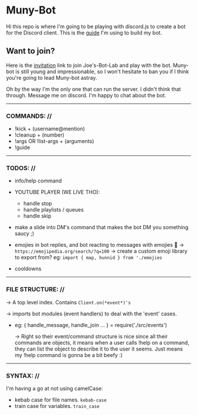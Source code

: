 # Muny-Bot


Hi this repo is where I'm going to be playing with discord.js to create a bot for the Discord client. This is the [guide](https://discordjs.guide/#/) I'm using to build my bot.

## Want to join?

Here is the [invitation](https://discord.gg/QBbjjF) link to join Joe's-Bot-Lab and play with the bot. Muny-bot is still young and impressionable, so I won't hesitate to ban you if I think you're going to lead Muny-bot astray.

Oh by the way I'm the only one that can run the server. I didn't think that through. Message me on discord. I'm happy to chat about the bot.

---

### COMMANDS: //

  - !kick + (username@mention)
  - !cleanup + (number)
  - !args OR !list-args + (arguments)
  - !guide

---

### TODOS: //

* info/help command

* YOUTUBE PLAYER (WE LIVE THO):
  - handle stop
  - handle playlists / queues
  - handle skip

* make a slide into DM's command that makes the bot DM you something saucy ;)

* emojies in bot replies, and bot reacting to messages with emojies 💯
  -> `https://emojipedia.org/search/?q=100`
  -> create a custom emoji library to export from? eg: `import { map, hunnid } from './emojies`

* cooldowns


---

### FILE STRUCTURE: //


  -> A top level index. Contains `Client.on(*event*)'s`

  -> imports bot modules (event handlers) to deal with the 'event' cases.
  - eg: { handle_message, handle_join ... } = require('./src/events')

    -> Right so their event/command structure is nice since all their commands are objects, it means when a user calls !help on a command, they can list the object to describe it to the user it seems.
    Just means my !help command is gonna be a bit beefy :)

---

### SYNTAX: //

I'm having a go at not using camelCase:
  - kebab case for file names. `kebab-case`
  - train case for variables. `train_case`
